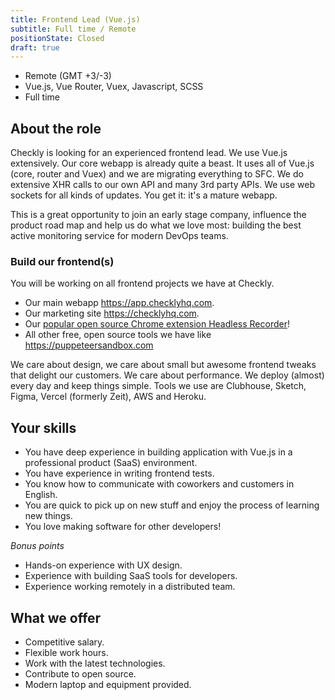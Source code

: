 ```yaml
---
title: Frontend Lead (Vue.js)
subtitle: Full time / Remote
positionState: Closed
draft: true
---
```


- Remote (GMT +3/-3)
- Vue.js, Vue Router, Vuex, Javascript, SCSS
- Full time

## About the role

Checkly is looking for an experienced frontend lead. We use Vue.js extensively. Our core webapp is already quite a
beast. It uses all of Vue.js (core, router and Vuex) and we are migrating everything to SFC. We do extensive XHR calls to our
own API and many 3rd party APIs. We use web sockets for all kinds of updates. You get it: it's a mature webapp.

This is a great opportunity to join an early stage company, influence the product road map and help us do what we love most:
building the best active monitoring service for modern DevOps teams.

### Build our frontend(s)

You will be working on all frontend projects we have at Checkly.

- Our main webapp https://app.checklyhq.com.
- Our marketing site https://checklyhq.com.
- Our [popular open source Chrome extension Headless Recorder](https://github.com/checkly/headless-recorder)!
- All other free, open source tools we have like https://puppeteersandbox.com

We care about design, we care about small but awesome frontend tweaks that delight our customers. We care about performance.
We deploy (almost) every day and keep things simple. Tools we use are Clubhouse, Sketch, Figma, Vercel (formerly Zeit), AWS and Heroku.

## Your skills

- You have deep experience in building application with Vue.js in a professional product (SaaS) environment.
- You have experience in writing frontend tests.
- You know how to communicate with coworkers and customers in English.
- You are quick to pick up on new stuff and enjoy the process of learning new things.
- You love making software for other developers!

_Bonus points_

- Hands-on experience with UX design.
- Experience with building SaaS tools for developers.
- Experience working remotely in a distributed team.

## What we offer

- Competitive salary.
- Flexible work hours.
- Work with the latest technologies.
- Contribute to open source.
- Modern laptop and equipment provided.
